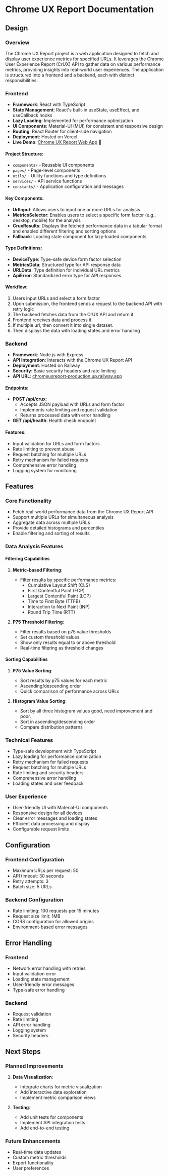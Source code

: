 # Chrome UX Report Documentation

## Design

### Overview

The Chrome UX Report project is a web application designed to fetch and display user experience metrics for specified URLs. It leverages the Chrome User Experience Report (CrUX) API to gather data on various performance metrics, providing insights into real-world user experiences. The application is structured into a frontend and a backend, each with distinct responsibilities.

### Frontend

- **Framework**: React with TypeScript
- **State Management**: React's built-in useState, useEffect, and useCallback hooks
- **Lazy Loading**: Implemented for performance optimization
- **UI Components**: Material-UI (MUI) for consistent and responsive design
- **Routing**: React Router for client-side navigation
- **Deployment**: Hosted on Vercel
- **Live Demo**: [Chrome UX Report Web App](https://chrome-ux-report.vercel.app/) 🚀

#### Project Structure:

- `components/` - Reusable UI components
- `pages/` - Page-level components
- `utils/` - Utility functions and type definitions
- `services/` - API service functions
- `constants/` - Application configuration and messages

#### Key Components:

- **UrlInput**: Allows users to input one or more URLs for analysis
- **MetricsSelector**: Enables users to select a specific form factor (e.g., desktop, mobile) for the analysis
- **CruxResults**: Displays the fetched performance data in a tabular format and enabled different filtering and sorting options
- **Fallback**: Loading state component for lazy-loaded components

#### Type Definitions:

- **DeviceType**: Type-safe device form factor selection
- **MetricsData**: Structured type for API response data
- **URLData**: Type definition for individual URL metrics
- **ApiError**: Standardized error type for API responses

#### Workflow:

1. Users input URLs and select a form factor
2. Upon submission, the frontend sends a request to the backend API with retry logic
3. The backend fetches data from the CrUX API and return it.
4. Frontend receives data and process it.
5. If multiple url, then convert it into single dataset.
6. Then displays the data with loading states and error handling

### Backend

- **Framework**: Node.js with Express
- **API Integration**: Interacts with the Chrome UX Report API
- **Deployment**: Hosted on Railway
- **Security**: Basic security headers and rate limiting
- **API URL**: [chromeuxreport-production.up.railway.app](https://chromeuxreport-production.up.railway.app)

#### Endpoints:

- **POST /api/crux**:
  - Accepts JSON payload with URLs and form factor
  - Implements rate limiting and request validation
  - Returns processed data with error handling
- **GET /api/health**: Health check endpoint

#### Features:

- Input validation for URLs and form factors
- Rate limiting to prevent abuse
- Request batching for multiple URLs
- Retry mechanism for failed requests
- Comprehensive error handling
- Logging system for monitoring

## Features

### Core Functionality

- Fetch real-world performance data from the Chrome UX Report API
- Support multiple URLs for simultaneous analysis
- Aggregate data across multiple URLs
- Provide detailed histograms and percentiles
- Enable filtering and sorting of results

### Data Analysis Features

#### Filtering Capabilities

1. **Metric-based Filtering**:

   - Filter results by specific performance metrics:
     - Cumulative Layout Shift (CLS)
     - First Contentful Paint (FCP)
     - Largest Contentful Paint (LCP)
     - Time to First Byte (TTFB)
     - Interaction to Next Paint (INP)
     - Round Trip Time (RTT)

2. **P75 Threshold Filtering**:
   - Filter results based on p75 value thresholds
   - Set custom threshold values.
   - Show only results equal to or above threshold
   - Real-time filtering as threshold changes

#### Sorting Capabilities

1. **P75 Value Sorting**:

   - Sort results by p75 values for each metric
   - Ascending/descending order
   - Quick comparison of performance across URLs

2. **Histogram Value Sorting**:
   - Sort by all three histogram values good, need improvement and poor.
   - Sort in ascending/descending order
   - Compare distribution patterns

### Technical Features

- Type-safe development with TypeScript
- Lazy loading for performance optimization
- Retry mechanism for failed requests
- Request batching for multiple URLs
- Rate limiting and security headers
- Comprehensive error handling
- Loading states and user feedback

### User Experience

- User-friendly UI with Material-UI components
- Responsive design for all devices
- Clear error messages and loading states
- Efficient data processing and display
- Configurable request limits

## Configuration

### Frontend Configuration

- Maximum URLs per request: 50
- API timeout: 30 seconds
- Retry attempts: 3
- Batch size: 5 URLs

### Backend Configuration

- Rate limiting: 100 requests per 15 minutes
- Request size limit: 1MB
- CORS configuration for allowed origins
- Environment-based error messages

## Error Handling

### Frontend

- Network error handling with retries
- Input validation error
- Loading state management
- User-friendly error messages
- Type-safe error handling

### Backend

- Request validation
- Rate limiting
- API error handling
- Logging system
- Security headers

## Next Steps

### Planned Improvements

1. **Data Visualization**:

   - Integrate charts for metric visualization
   - Add interactive data exploration
   - Implement metric comparison views

2. **Testing**:
   - Add unit tests for components
   - Implement API integration tests
   - Add end-to-end testing

### Future Enhancements

- Real-time data updates
- Custom metric thresholds
- Export functionality
- User preferences
